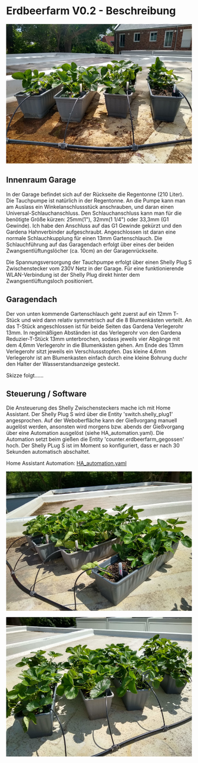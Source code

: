 # Erdbeerfarm V0.2 - Beschreibung 
![Bild](erdbeerfarm_v0.2_1.jpg)
## Innenraum Garage

In der Garage befindet sich auf der Rückseite die Regentonne (210 Liter). Die Tauchpumpe ist natürlich in der Regentonne. An die Pumpe kann man am Auslass ein Winkelanschlussstück anschrauben, und daran einen Universal-Schlauchanschluss. Den Schlauchanschluss kann man für die benötigte Größe kürzen: 25mm(1"), 32mm(1 1/4") oder 33,3mm (G1 Gewinde).
Ich habe den Anschluss auf das G1 Gewinde gekürzt und den Gardena Hahnverbinder aufgeschraubt. Angeschlossen ist daran eine normale Schlauchkupplung für einen 13mm Gartenschlauch.
Die Schlauchführung auf das Garagendach erfolgt über eines der beiden Zwangsentlüftungslöcher (ca. 10cm) an der Garagenrückseite.

Die Spannungsversorgung der Tauchpumpe erfolgt über einen Shelly Plug S Zwischenstecker vom 230V Netz in der Garage. Für eine funktionierende WLAN-Verbindung ist der Shelly Plug direkt hinter dem Zwangsentlüftungsloch positioniert.

## Garagendach

Der von unten kommende Gartenschlauch geht zuerst auf ein 12mm T-Stück und wird dann relativ symmetrisch auf die 8 Blumenkästen verteilt. An das T-Stück angeschlossen ist für beide Seiten das Gardena Verlegerohr 13mm. In regelmäßigen Abständen ist das Verlegerohr von den Gardena Reduzier-T-Stück 13mm unterbrochen, sodass jeweils vier Abgänge mit dem 4,6mm Verlegerohr in die Blumenkästen gehen. Am Ende des 13mm Verlegerohr sitzt jeweils ein Verschlussstopfen.
Das kleine 4,6mm Verlegerohr ist am Blumenkasten einfach durch eine kleine Bohrung duchr den Halter der Wasserstandsanzeige gesteckt.

Skizze folgt......

## Steuerung / Software
Die Ansteuerung des Shelly Zwischensteckers mache ich mit Home Assistant. Der Shelly Plug S wird über die Entity 'switch.shelly_plug1' angesprochen. Auf der Weboberfläche kann der Gießvorgang manuell augelöst werden, ansonsten wird morgens bzw. abends der Gießvorgang über eine Automation ausgelöst (siehe HA_automation.yaml). Die Automation setzt beim gießen die Entity 'counter.erdbeerfarm_gegossen' hoch.
Der Shelly PLug S ist im Moment so konfiguriert, dass er nach 30 Sekunden automatisch abschaltet. 

Home Assistant Automation: [HA_automation.yaml](HA_automation.yaml)


![Bild](erdbeerfarm_v0.2_2.jpg)

![Bild](erdbeerfarm_v0.2_3.jpg)



